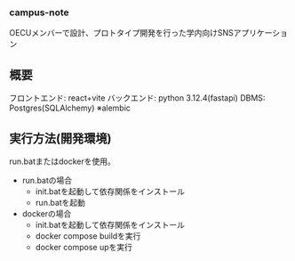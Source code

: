 ### campus-note
OECUメンバーで設計、プロトタイプ開発を行った学内向けSNSアプリケーション

## 概要
フロントエンド: react+vite
バックエンド: python 3.12.4(fastapi)
DBMS: Postgres(SQLAlchemy) ※alembic

## 実行方法(開発環境)
run.batまたはdockerを使用。
* run.batの場合
    * init.batを起動して依存関係をインストール
    * run.batを起動
* dockerの場合
    * init.batを起動して依存関係をインストール
    * docker compose buildを実行
    * docker compose upを実行